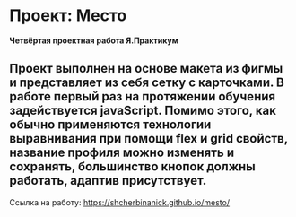 # Проект: Место

**Четвёртая проектная работа Я.Практикум**

Проект выполнен на основе макета из фигмы и представляет из себя сетку с карточками. В работе первый раз на протяжении обучения задействуется javaScript. Помимо этого, как обычно применяются технологии выравнивания при помощи flex и grid свойств, название профиля можно изменять и сохранять, большинство кнопок должны работать, адаптив присутствует.
---
Ссылка на работу: https://shcherbinanick.github.io/mesto/
